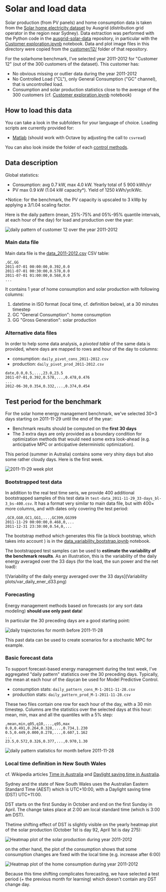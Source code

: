 # Solar and load data

Solar production (from PV panels) and home consumption data is taken from the
[Solar home electricity dataset](http://www.ausgrid.com.au/Common/About-us/Corporate-information/Data-to-share/Solar-home-electricity-data.aspx) by Ausgrid (distribution grid operator in the region near Sydney).
Data extraction was performed with the Python code in the
[ausgrid-solar-data](https://github.com/pierre-haessig/ausgrid-solar-data) repository,
in particular with the [Customer exploration.ipynb](https://github.com/pierre-haessig/ausgrid-solar-data/blob/master/Customer%20exploration.ipynb) notebook.
Data and plot image files in this directory were copied from the [customer/12/]( https://github.com/pierre-haessig/ausgrid-solar-data/tree/master/customer/12) folder of that repository.

For the solarhome benchmark, I've selected year 2011-2012 for "Customer 12" (out of the 300 customers of the dataset). This customer has:

* No obvious missing or outlier data during the year 2011-2012
* No Controlled Load ("CL"), only General Consumption ("GC" channel), that is uncontrolled load.
* Consumption and solar production statistics close to the average of the 300 customers (cf. [Customer exploration.ipynb](https://github.com/pierre-haessig/ausgrid-solar-data/blob/master/Customer%20exploration.ipynb) notebook)

## How to load this data

You can take a look in the subfolders for your language of choice.
Loading scripts are currently provided for:

* [Matlab](matlab) (should work with Octave by adjusting the call to `csvread`)

You can also look inside the folder of each [control methods](../methods).

## Data description

Global statistics:

* Consumption: avg 0.7 kW, max 4.0 kW. Yearly total of 5 900 kWh/yr
* PV max 0.9 kW (1.04 kW capacity\*). Yield of 1250 kWh/yr/kWc.

\*Notice: for the benchmark, the PV capacity is upscaled to 3 kWp by applying a 3/1.04 scaling factor.

Here is the daily pattern (mean, 25%-75% and 05%-95% quantile intervals, at each hour of the day) for load and production over the year:

![daily pattern of customer 12 over the year 2011-2012](daily_pattern_2011-2012.png)

### Main data file

Main data file is the [data_2011-2012.csv](data_2011-2012.csv) CSV table:

```
,GC,GG
2011-07-01 00:00:00,0.392,0.0
2011-07-01 00:30:00,0.578,0.0
2011-07-01 01:00:00,0.568,0.0
...
```

It contains 1 year of home consumption and solar production with following columns:

1. datetime in ISO format (local time, cf. definition below), at a 30 minutes timestep
2. GC "General Consumption": home consumption
3. GG "Gross Generation": solar production

### Alternative data files

In order to help some data analysis, a *pivoted table* of the same data is provided, where days are mapped to rows and hour of the day to columns:

* consumption: `daily_pivot_cons_2011-2012.csv`
* production: `daily_pivot_prod_2011-2012.csv`

```
date,0.0,0.5,...,23.0,23.5
2011-07-01,0.392,0.578,...,0.478,0.476
...
2012-06-30,0.354,0.332,...,0.374,0.454
```

## Test period for the benchmark

For the solar home energy management benchmark, we've selected 30+3 days starting on 2011-11-29 until the end of the year:

*  Benchmark results should be computed on the **first 30 days**
* The 3 extra days are only provided as a boundary condition for optimization methods that would need some extra look-ahead (e.g. anticipative MPC or anticipative deterministic optimization).

This period (summer in Autralia) contains some very shiny days but also some rather cloudy days. Here is the first week.

![2011-11-29 week plot](data_week_2011-11-29.png)

### Bootstrapped test data

In addition to the real test time seris, we provide 400 additional bootstrapped samples of this test data  in `test-data_2011-11-29_33-days_bl-3_bs-400.csv`.
It has a format very similar to main data file, but with 400× more columns, and with dates only covering the test period:

```
,GC0,GG0,GC1,GG1,...,GC399,GG399
2011-11-29 00:00:00,0.468,0,...
2011-12-31 23:30:00,0.54,0,...
```

The bootstrap method which generates this file (a block bootstrap, which takes into account ) is in the
[data_variability_bootstrap.ipynb](data_variability_bootstrap.ipynb) notebook.

The bootstrapped test samples can be used to **estimate the variability of the benchmark results**. As an illustration, this is the variability of the daily energy  averaged over the 33 days (for the load, the sun power and the net load):

![Variability of the daily energy averaged over the 33 days](Variability plots/var_daily_ener_d33.png)

### Forecasting

Energy management methods based on forecasts (or any sort data  modeling) **should use only past data**!

In particular the 30 preceding days are a good starting point:

![daily trajectories for month before 2011-11-28 ](daily_traj_M-1-2011-11-28.png)

This past data can be used to create scenarios for a stochastic MPC for example.

### Basic forecast data

To support forecast-based energy management during the test week, I've aggregated "daily pattern" statistics over the 30 preceding days. Typically, the mean at each hour of the daycan be used for Model Predictive Control.

* consumption stats: `daily_pattern_cons_M-1-2011-11-28.csv`
* production stats: `daily_pattern_prod_M-1-2011-11-28.csv`

These two files contain one row for each hour of the day, with a 30 min timestep.
Columns are the statistics over the selected days at this hour:
mean, min, max and all the quantiles with a 5% step:
```
,mean,min,q05,q10,...,q95,max
0.0,0.491,0.264,0.328,...,0.734,1.230
0.5,0.449,0.000,0.278,...,0.607,1.162
...
23.5,0.572,0.326,0.377,...,0.970,1.30
```

![daily pattern statistics for month before 2011-11-28 ](daily_pattern_prod_M-1-2011-11-28.png)

### Local time definition in New South Wales

cf. Wikipedia articles [Time in Australia](https://en.wikipedia.org/wiki/Time_in_Australia)
and [Daylight saving time in Australia](https://en.wikipedia.org/wiki/Daylight_saving_time_in_Australia).

Sydney and the state of New South Wales uses the Australian Eastern Standard Time (AEST) which is UTC+10:00, with a Daylight saving time (DST) UTC+11:00.

DST starts on the first Sunday in October and end on the first Sunday in April. The change takes place at 2:00 am local standard time (which is 3:00 am DST).

Thetime shifting effect of DST is slightly visible on the yearly heatmap plot of the solar production (October 1st is day 92, April 1st is day 275):

![Heatmap plot of the solar production during year 2011-2012 ](daily_pivot_prod_2011-2012.png)

on the other hand, the plot of the consumption shows that some consumption changes are fixed with the local time (e.g. increase after 6:00)

![Heatmap plot of the home consumption during year 2011-2012 ](daily_pivot_cons_2011-2012.png)

Because this time shifting complicates forecasting, we have selected a test period (+ the previous month for learning) which doesn't contain any DST change day.
